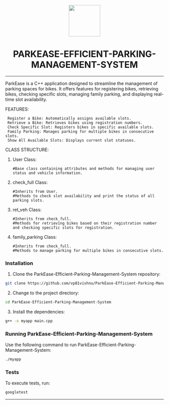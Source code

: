 <p align="center">
  <img src="https://cdn-icons-png.flaticon.com/512/6295/6295417.png" width="100" />
</p>
<p align="center">
    <h1 align="center">PARKEASE-EFFICIENT-PARKING-MANAGEMENT-SYSTEM</h1>

<hr>



ParkEase is a C++ application designed to streamline the management of parking spaces for bikes. It offers features for registering bikes, retrieving bikes, checking specific slots, managing family parking, and displaying real-time slot availability.




FEATURES:         

     Register a Bike: Automatically assigns available slots.
     Retrieve a Bike: Retrieves bikes using registration numbers.
     Check Specific Slot: Registers bikes in specific available slots.
     Family Parking: Manages parking for multiple bikes in consecutive slots.
     Show All Available Slots: Displays current slot statuses.




CLASS STRUCTURE:

1. User Class:


       #Base class containing attributes and methods for managing user status and vehicle information.
2. check_full Class:


       #Inherits from User.
       #Methods to check slot availability and print the status of all parking slots.
3. ret_veh Class:


       #Inherits from check_full.
       #Methods for retrieving bikes based on their registration number and checking specific slots for registration.
4. family_parking Class:


       #Inherits from check_full.
       #Methods to manage parking for multiple bikes in consecutive slots.





###  Installation

1. Clone the ParkEase-Efficient-Parking-Management-System repository:

```sh
git clone https://github.com/vp81vishnu/ParkEase-Efficient-Parking-Management-System
```

2. Change to the project directory:

```sh
cd ParkEase-Efficient-Parking-Management-System
```

3. Install the dependencies:

```sh
g++ -o myapp main.cpp
```

###  Running ParkEase-Efficient-Parking-Management-System

Use the following command to run ParkEase-Efficient-Parking-Management-System:

```sh
./myapp
```

###  Tests

To execute tests, run:

```sh
googletest
```

---


